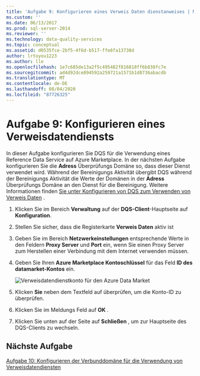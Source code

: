 ```yaml
---
title: 'Aufgabe 9: Konfigurieren eines Verweis Daten dienstanweises | Microsoft-Dokumentation'
ms.custom: ''
ms.date: 06/13/2017
ms.prod: sql-server-2014
ms.reviewer: ''
ms.technology: data-quality-services
ms.topic: conceptual
ms.assetid: d0535fce-2bf5-4f6d-b517-ffe6fa13738d
author: lrtoyou1223
ms.author: lle
ms.openlocfilehash: 1e7c685de13a2f5c495482f816818ff6b838fc7e
ms.sourcegitcommit: ad4d92dce894592a259721a1571b1d8736abacdb
ms.translationtype: MT
ms.contentlocale: de-DE
ms.lasthandoff: 08/04/2020
ms.locfileid: "87726325"
---
```

# <a name="task-9-configuring-a-reference-data-service"></a>Aufgabe 9: Konfigurieren eines Verweisdatendiensts
  In dieser Aufgabe konfigurieren Sie DQS für die Verwendung eines Reference Data Service auf Azure Marketplace. In der nächsten Aufgabe konfigurieren Sie die **Adress** Überprüfungs Domäne so, dass dieser Dienst verwendet wird. Während der Bereinigungs Aktivität übergibt DQS während der Bereinigungs Aktivität die Werte der Domänen in der **Adress** Überprüfungs Domäne an den Dienst für die Bereinigung. Weitere Informationen finden [Sie unter Konfigurieren von DQS zum Verwenden von Verweis Daten](https://msdn.microsoft.com/library/hh213070.aspx) .  
  
1.  Klicken Sie im Bereich **Verwaltung** auf der **DQS-Client**-Hauptseite auf **Konfiguration**.  
  
2.  Stellen Sie sicher, dass die Registerkarte **Verweis Daten** aktiv ist  
  
3.  Geben Sie im Bereich **Netzwerkeinstellungen** entsprechende Werte in den Feldern **Proxy Server** und **Port** ein, wenn Sie einen Proxy Server zum Herstellen einer Verbindung mit dem Internet verwenden müssen.  
  
4.  Geben Sie Ihren **Azure Marketplace Kontoschlüssel** für das Feld **ID des datamarket-Kontos** ein.  
  
     ![Verweisdatendienstkonto für den Azure Data Market](../../2014/tutorials/media/et-configuringareferencedataservice.jpg "Verweisdatendienstkonto für den Azure Data Market")  
  
5.  Klicken **Sie** neben dem Textfeld auf überprüfen, um die Konto-ID zu überprüfen.  
  
6.  Klicken Sie im Meldungs Feld auf **OK** .  
  
7.  Klicken Sie unten auf der Seite auf **Schließen** , um zur Hauptseite des DQS-Clients zu wechseln.  
  
## <a name="next-task"></a>Nächste Aufgabe  
 [Aufgabe 10: Konfigurieren der Verbunddomäne für die Verwendung von Verweisdatendiensten](../../2014/tutorials/task-10-configuring-composite-domain-to-use-reference-data-service.md)  
  
  
